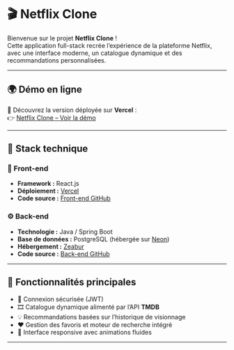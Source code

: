 # 🎬 Netflix Clone  

Bienvenue sur le projet **Netflix Clone** !  
Cette application full-stack recrée l’expérience de la plateforme Netflix, avec une interface moderne, un catalogue dynamique et des recommandations personnalisées.  

---

## 🌍 Démo en ligne  

🚀 Découvrez la version déployée sur **Vercel** :  
👉 [Netflix Clone – Voir la démo](https://netflix-clone-jeff.vercel.app)  

---

## 🧰 Stack technique  

### 🎨 Front-end  
- **Framework :** React.js  
- **Déploiement :** [Vercel](https://vercel.com)  
- **Code source :** [Front-end GitHub](https://github.com/JeFFunique/netflix-clone)  

### ⚙️ Back-end  
- **Technologie :** Java / Spring Boot  
- **Base de données :** PostgreSQL (hébergée sur [Neon](https://neon.tech))  
- **Hébergement :** [Zeabur](https://zeabur.com)  
- **Code source :** [Back-end GitHub](https://github.com/JeFFunique/backend_netflix_clone)  

---

## 🎯 Fonctionnalités principales  

- 🔐 Connexion sécurisée (JWT)  
- 🎞️ Catalogue dynamique alimenté par l’API **TMDB**  
- 💡 Recommandations basées sur l’historique de visionnage  
- ❤️ Gestion des favoris et moteur de recherche intégré  
- 📱 Interface responsive avec animations fluides  

---
